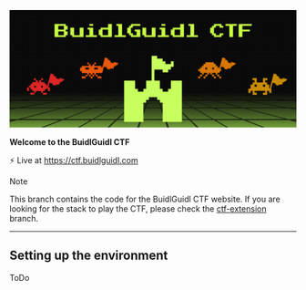 ![BuidlGuidl CTF](./packages/nextjs/public/readme-image.jpg?raw=true&v2)

**Welcome to the BuidlGuidl CTF**

⚡️ Live at https://ctf.buidlguidl.com

> [!NOTE]  
> This branch contains the code for the BuidlGuidl CTF website.
> If you are looking for the stack to play the CTF, please check the [ctf-extension](https://github.com/buidlGuidl/ctf.buidlguidl.com/tree/ctf-extension) branch.

---

## Setting up the environment

ToDo
